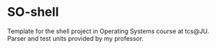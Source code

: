# SO-shell
Template for the shell project in Operating Systems course at tcs@JU.
Parser and test units provided by my professor.
